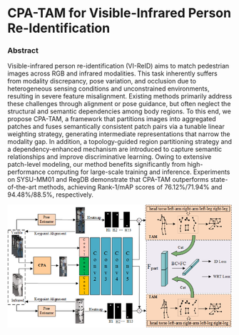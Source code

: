 # CPA-TAM for Visible-Infrared Person Re-Identification

### Abstract
Visible-infrared person re-identification (VI-ReID) aims to match pedestrian images across RGB and infrared modalities. This task inherently suffers from modality discrepancy, pose variation, and occlusion due to heterogeneous sensing conditions and unconstrained environments, resulting in severe feature misalignment. Existing methods primarily address these challenges through alignment or pose guidance, but often neglect the structural and semantic dependencies among body regions. To this end, we propose CPA-TAM, a framework that partitions images into aggregated patches and fuses semantically consistent patch pairs via a tunable linear weighting strategy, generating intermediate representations that narrow the modality gap. In addition, a topology-guided region partitioning strategy and a dependency-enhanced mechanism are introduced to capture semantic relationships and improve discriminative learning. Owing to extensive patch-level modeling, our method benefits significantly from high-performance computing for large-scale training and inference. Experiments on SYSU-MM01 and RegDB demonstrate that CPA-TAM outperforms state-of-the-art methods, achieving Rank-1/mAP scores of 76.12%/71.94% and 94.48%/88.5%, respectively.

![image](CPA-TAM_files/Fig2.png)
